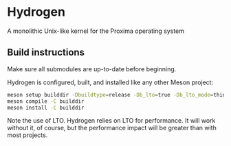 # Hydrogen
A monolithic Unix-like kernel for the Proxima operating system

## Build instructions
Make sure all submodules are up-to-date before beginning.

Hydrogen is configured, built, and installed like any other Meson project:
```sh
meson setup builddir -Dbuildtype=release -Db_lto=true -Db_lto_mode=thin -Db_ndebug=true
meson compile -C builddir
meson install -C builddir
```

Note the use of LTO. Hydrogen relies on LTO for performance. It will work without it, of course, but the performance
impact will be greater than with most projects.
